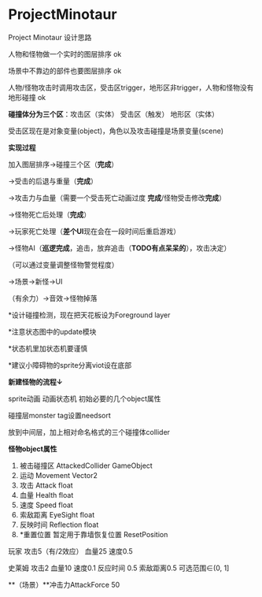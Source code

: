 # ProjectMinotaur
Project Minotaur 设计思路

人物和怪物做一个实时的图层排序 ok

场景中不靠边的部件也要图层排序 ok

人物/怪物攻击时调用攻击区，受击区trigger，地形区非trigger，人物和怪物没有地形碰撞 ok

**碰撞体分为三个区**：攻击区（实体） 受击区（触发） 地形区（实体）

受击区现在是对象变量(object)，角色以及攻击碰撞是场景变量(scene)



**实现过程**

加入图层排序→碰撞三个区（**完成**）

→受击的后退与重量（**完成**）

→攻击力与血量（需要一个受击死亡动画过度 **完成**/怪物受击修改**完成**）

→怪物死亡后处理（**完成**）

→玩家死亡处理（**差个UI**现在会在一段时间后重启游戏）

→怪物AI（**巡逻完成**，追击，放弃追击（**TODO有点呆呆的**），攻击决定）

（可以通过变量调整怪物警觉程度）

→场景→新怪→UI

（有余力）→音效→怪物掉落



*设计碰撞检测，现在把天花板设为Foreground layer

*注意状态图中的update模块

*状态机里加状态机要谨慎

*建议小障碍物的sprite分离viot设在底部



**新建怪物的流程↓**

sprite动画 动画状态机 初始必要的几个object属性

碰撞层monster tag设置needsort

放到中间层，加上相对命名格式的三个碰撞体collider

**怪物object属性** 

1. 被击碰撞区 AttackedCollider GameObject  
2. 运动 Movement Vector2
3. 攻击 Attack float
4. 血量 Health float
5. 速度 Speed float
6. 索敌距离 EyeSight float
7. 反映时间 Reflection float
8. *重置位置 暂定用于靠墙恢复位置 ResetPosition

玩家 攻击5（有/2效应） 血量25 速度0.5

史莱姆 攻击2 血量10 速度0.1 反应时间 0.5 索敌距离0.5 可选范围∈(0, 1]

**（场景）**冲击力AttackForce 50